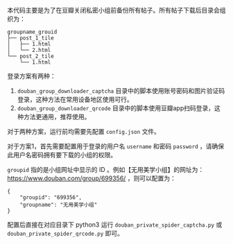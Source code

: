 本代码主要是为了在豆瓣关闭私密小组前备份所有帖子。所有帖子下载后目录会组织为：
```
groupname_grouid
├── post_1_tile
│   ├── 1.html
│   └── 2.html
└── post_2_tile
    └── 1.html
```

登录方案有两种：
1. ``douban_group_downloader_captcha`` 目录中的脚本使用账号密码和图片验证码登录，这种方法在常用设备地区使用可行。
2. ``douban_group_downloader_qrcode`` 目录中的脚本使用豆瓣app扫码登录，这种方法更通用，推荐使用。

对于两种方案，运行前均需要先配置 ``config.json`` 文件。

对于方案1，首先需要配置用于登录的用户名 ``username`` 和密码 ``password`` ，请确保此用户名密码拥有要下载的小组的权限。

``groupid`` 指的是小组网址中显示的 ID 。例如【无用美学小组】的网址为：https://www.douban.com/group/699356/ ，则可以配置为：
```
{
	"groupid": "699356",
	"groupname": "无用美学小组"
}
```

配置后直接在对应目录下 python3 运行 ``douban_private_spider_captcha.py`` 或 ``douban_private_spider_qrcode.py`` 即可。